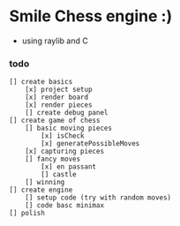 # Smile Chess engine :)
- using raylib and C
### todo 
    [] create basics
        [x] project setup
        [x] render board
        [x] render pieces
        [] create debug panel
    [] create game of chess
        [] basic moving pieces
            [x] isCheck
            [x] generatePossibleMoves
        [x] capturing pieces
        [] fancy moves 
            [x] en passant 
            [] castle
        [] winning
    [] create engine
        [] setup code (try with random moves)
        [] code basc minimax
    [] polish
